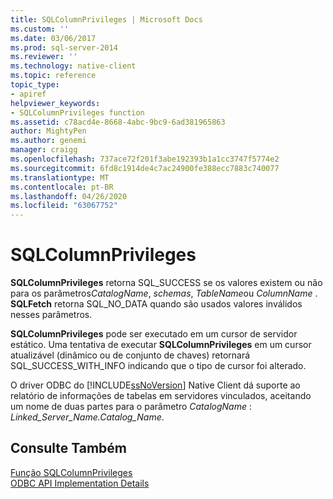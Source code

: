 ```yaml
---
title: SQLColumnPrivileges | Microsoft Docs
ms.custom: ''
ms.date: 03/06/2017
ms.prod: sql-server-2014
ms.reviewer: ''
ms.technology: native-client
ms.topic: reference
topic_type:
- apiref
helpviewer_keywords:
- SQLColumnPrivileges function
ms.assetid: c78acd4e-8668-4abc-9bc9-6ad381965863
author: MightyPen
ms.author: genemi
manager: craigg
ms.openlocfilehash: 737ace72f201f3abe192393b1a1cc3747f5774e2
ms.sourcegitcommit: 6fd8c1914de4c7ac24900fe388ecc7883c740077
ms.translationtype: MT
ms.contentlocale: pt-BR
ms.lasthandoff: 04/26/2020
ms.locfileid: "63067752"
---
```

# <a name="sqlcolumnprivileges"></a>SQLColumnPrivileges
  **SQLColumnPrivileges** retorna SQL_SUCCESS se os valores existem ou não para os parâmetros*CatalogName*, *schemas*, *TableName*ou *ColumnName* . **SQLFetch** retorna SQL_NO_DATA quando são usados valores inválidos nesses parâmetros.  
  
 **SQLColumnPrivileges** pode ser executado em um cursor de servidor estático. Uma tentativa de executar **SQLColumnPrivileges** em um cursor atualizável (dinâmico ou de conjunto de chaves) retornará SQL_SUCCESS_WITH_INFO indicando que o tipo de cursor foi alterado.  
  
 O driver ODBC do [!INCLUDE[ssNoVersion](../../includes/ssnoversion-md.md)] Native Client dá suporte ao relatório de informações de tabelas em servidores vinculados, aceitando um nome de duas partes para o parâmetro *CatalogName* : *Linked_Server_Name.Catalog_Name*.  
  
## <a name="see-also"></a>Consulte Também  
 [Função SQLColumnPrivileges](https://go.microsoft.com/fwlink/?LinkId=59335)   
 [ODBC API Implementation Details](odbc-api-implementation-details.md)  
  
  
